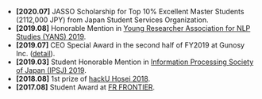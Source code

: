 - **[2020.07]** JASSO Scholarship for Top 10% Excellent Master Students (2112,000 JPY) from Japan Student Services Organization.
- **[2019.08]** Honorable Mention in [Young Researcher Association for NLP Studies (YANS) 2019](https://www.hosei.ac.jp/gs/NEWS/zaigaku/koganei/20190920/).
- **[2019.07]** CEO Special Award in the second half of FY2019 at Gunosy Inc. ([detail](https://gunosiru.gunosy.co.jp/entry/party-7th-secondhalf)).
- **[2019.03]** Student Honorable Mention in [Information Processing Society of Japan (IPSJ) 2019](https://www.hosei.ac.jp/gs/NEWS/topics/jusho/190411_4/).
- **[2018.08]** 1st prize of [hackU Hosei 2018](https://hacku.yahoo.co.jp/hosei2018/).
- **[2017.08]** Student Award at [FR FRONTIER](https://deepanalytics.connpass.com/event/56007/).
